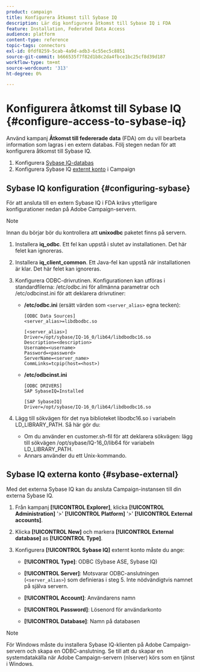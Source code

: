 ```yaml
---
product: campaign
title: Konfigurera åtkomst till Sybase IQ
description: Lär dig konfigurera åtkomst till Sybase IQ i FDA
feature: Installation, Federated Data Access
audience: platform
content-type: reference
topic-tags: connectors
exl-id: 0fdf8259-5cab-4a9d-adb3-6c55ec5c8851
source-git-commit: b666535f7f82d1b8c2da4fbce1bc25cf8d39d187
workflow-type: tm+mt
source-wordcount: '313'
ht-degree: 0%

---
```


# Konfigurera åtkomst till Sybase IQ {#configure-access-to-sybase-iq}



Använd kampanj **Åtkomst till federerade data** (FDA) om du vill bearbeta information som lagras i en extern databas. Följ stegen nedan för att konfigurera åtkomst till Sybase IQ.

1. Konfigurera [Sybase IQ-databas](#configuring-sybase)
1. Konfigurera Sybase IQ [externt konto](#sybase-external) i Campaign

## Sybase IQ konfiguration {#configuring-sybase}

För att ansluta till en extern Sybase IQ i FDA krävs ytterligare konfigurationer nedan på Adobe Campaign-servern.

>[!NOTE]
>
>Innan du börjar bör du kontrollera att **unixodbc** paketet finns på servern.

1. Installera **iq_odbc**. Ett fel kan uppstå i slutet av installationen. Det här felet kan ignoreras.

1. Installera **iq_client_common**. Ett Java-fel kan uppstå när installationen är klar. Det här felet kan ignoreras.

1. Konfigurera ODBC-drivrutinen. Konfigurationen kan utföras i standardfilerna: /etc/odbc.ini för allmänna parametrar och /etc/odbcinst.ini för att deklarera drivrutiner:

   * **/etc/odbc.ini** (ersätt värden som `<server_alias>` egna tecken):

     ```
     [ODBC Data Sources]
     <server_alias>=libdbodbc.so
     
     [<server_alias>]
     Driver=/opt/sybase/IQ-16_0/lib64/libdbodbc16.so
     Description=<description>
     Username=<username>
     Password=<password>
     ServerName=<server_name>
     CommLinks=tcpip(host=<host>)
     ```

   * **/etc/odbcinst.ini**

     ```
     [ODBC DRIVERS]
     SAP SybaseIQ=Installed
     
     [SAP SybaseIQ]
     Driver=/opt/sybase/IQ-16_0/lib64/libdbodbc16.so
     ```

1. Lägg till sökvägen för det nya biblioteket libodbc16.so i variabeln LD_LIBRARY_PATH. Så här gör du:

   * Om du använder en customer.sh-fil för att deklarera sökvägen: lägg till sökvägen /opt/sybase/IQ-16_0/lib64 för variabeln LD_LIBRARY_PATH.
   * Annars använder du ett Unix-kommando.

## Sybase IQ externa konto {#sybase-external}

Med det externa Sybase IQ kan du ansluta Campaign-instansen till din externa Sybase IQ.

1. Från kampanj **[!UICONTROL Explorer]**, klicka **[!UICONTROL Administration]** &#39;>&#39; **[!UICONTROL Platform]** &#39;>&#39; **[!UICONTROL External accounts]**.

1. Klicka **[!UICONTROL New]** och markera **[!UICONTROL External database]** as **[!UICONTROL Type]**.

1. Konfigurera **[!UICONTROL Sybase IQ]** externt konto måste du ange:

   * **[!UICONTROL Type]**: ODBC (Sybase ASE, Sybase IQ)

   * **[!UICONTROL Server]**: Motsvarar ODBC-anslutningen (`<server_alias>`) som definieras i steg 5. Inte nödvändigtvis namnet på själva servern.

   * **[!UICONTROL Account]**: Användarens namn

   * **[!UICONTROL Password]**: Lösenord för användarkonto

   * **[!UICONTROL Database]**: Namn på databasen

>[!NOTE]
>
>För Windows måste du installera Sybase IQ-klienten på Adobe Campaign-servern och skapa en ODBC-anslutning. Se till att du skapar en systemdatakälla när Adobe Campaign-servern (nlserver) körs som en tjänst i Windows.
